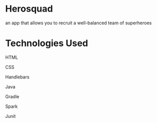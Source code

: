 # Herosquad
an app that allows you to recruit a well-balanced team of superheroes

# Technologies Used
HTML

CSS

Handlebars

Java

Gradle

Spark

Junit
